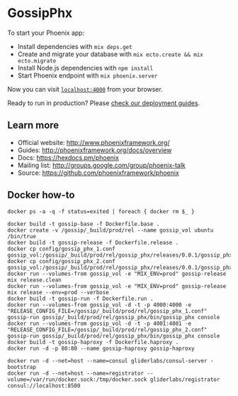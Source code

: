 # GossipPhx

To start your Phoenix app:

  * Install dependencies with `mix deps.get`
  * Create and migrate your database with `mix ecto.create && mix ecto.migrate`
  * Install Node.js dependencies with `npm install`
  * Start Phoenix endpoint with `mix phoenix.server`

Now you can visit [`localhost:4000`](http://localhost:4000) from your browser.

Ready to run in production? Please [check our deployment guides](http://www.phoenixframework.org/docs/deployment).

## Learn more

  * Official website: http://www.phoenixframework.org/
  * Guides: http://phoenixframework.org/docs/overview
  * Docs: https://hexdocs.pm/phoenix
  * Mailing list: http://groups.google.com/group/phoenix-talk
  * Source: https://github.com/phoenixframework/phoenix

## Docker how-to

```
docker ps -a -q -f status=exited | foreach { docker rm $_ }

docker build -t gossip-base -f Dockerfile.base .
docker create -v /gossip/_build/prod/rel --name gossip_vol ubuntu /bin/true
docker build -t gossip-release -f Dockerfile.release . 
docker cp config/gossip_phx_1.conf gossip_vol:/gossip/_build/prod/rel/gossip_phx/releases/0.0.1/gossip_phx.conf
docker cp config/gossip_phx_2.conf gossip_vol:/gossip/_build/prod/rel/gossip_phx/releases/0.0.1/gossip_phx.conf
docker run --volumes-from gossip_vol -e "MIX_ENV=prod" gossip-release mix release.clean
docker run --volumes-from gossip_vol -e "MIX_ENV=prod" gossip-release mix release --env=prod --verbose
docker build -t gossip-run -f Dockerfile.run .
docker run --volumes-from gossip_vol -d -t -p 4000:4000 -e "RELEASE_CONFIG_FILE=/gossip/_build/prod/rel/gossip_phx_1.conf" gossip-run gossip/_build/prod/rel/gossip_phx/bin/gossip_phx console
docker run --volumes-from gossip_vol -d -t -p 4001:4001 -e "RELEASE_CONFIG_FILE=/gossip/_build/prod/rel/gossip_phx_2.conf" gossip-run gossip/_build/prod/rel/gossip_phx/bin/gossip_phx console
docker build -t gossip-haproxy -f Dockerfile.haproxy .
docker run -d -p 80:80 --name gossip-haproxy gossip-haproxy

docker run -d --net=host --name=consul gliderlabs/consul-server -bootstrap
docker run -d --net=host --name=registrator --volume=/var/run/docker.sock:/tmp/docker.sock gliderlabs/registrator consul://localhost:8500
```
